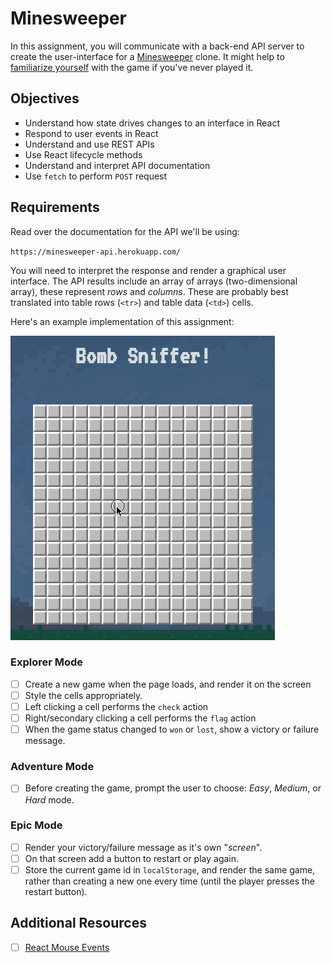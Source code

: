 # Minesweeper

In this assignment, you will communicate with a back-end API server to create the user-interface for a [Minesweeper][1] clone. It might help to [familiarize yourself](https://www.youtube.com/watch?v=7B85WbEiYf4) with the game if you've never played it.

[1]: https://en.wikipedia.org/wiki/Minesweeper_(video_game)

## Objectives

- Understand how state drives changes to an interface in React
- Respond to user events in React
- Understand and use REST APIs
- Use React lifecycle methods
- Understand and interpret API documentation
- Use `fetch` to perform `POST` request

## Requirements

Read over the documentation for the API we'll be using:

`https://minesweeper-api.herokuapp.com/`

You will need to interpret the response and render a graphical user interface. The API results include an array of arrays (two-dimensional array), these represent _rows_ and _columns_. These are probably best translated into table rows (`<tr>`) and table data (`<td>`) cells.

Here's an example implementation of this assignment:

![](./assets/bomb-sniffer.gif)

### Explorer Mode

- [ ] Create a new game when the page loads, and render it on the screen
- [ ] Style the cells appropriately.
- [ ] Left clicking a cell performs the `check` action
- [ ] Right/secondary clicking a cell performs the `flag` action
- [ ] When the game status changed to `won` or `lost`, show a victory or failure message.

### Adventure Mode

- [ ] Before creating the game, prompt the user to choose: _Easy_, _Medium_, or _Hard_ mode.

### Epic Mode

- [ ] Render your victory/failure message as it's own "_screen_".
- [ ] On that screen add a button to restart or play again.
- [ ] Store the current game id in `localStorage`, and render the same game, rather than creating a new one every time (until the player presses the restart button).

## Additional Resources

- [ ] [React Mouse Events](https://reactjs.org/docs/events.html#mouse-events)
